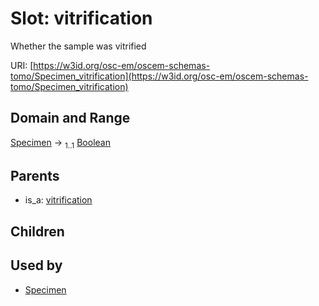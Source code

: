
# Slot: vitrification

Whether the sample was vitrified

URI: [https://w3id.org/osc-em/oscem-schemas-tomo/Specimen_vitrification](https://w3id.org/osc-em/oscem-schemas-tomo/Specimen_vitrification)


## Domain and Range

[Specimen](Specimen.md) &#8594;  <sub>1..1</sub> [Boolean](types/Boolean.md)

## Parents

 *  is_a: [vitrification](vitrification.md)

## Children


## Used by

 * [Specimen](Specimen.md)
